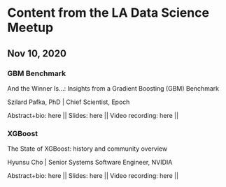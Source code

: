 # Content from the LA Data Science Meetup

## Nov 10, 2020

### GBM Benchmark

And the Winner Is...: Insights from a Gradient Boosting (GBM) Benchmark

Szilard Pafka, PhD | Chief Scientist, Epoch

Abstract+bio: here ||
Slides: here ||
Video recording: here ||

### XGBoost

The State of XGBoost: history and community overview

Hyunsu Cho |
Senior Systems Software Engineer, NVIDIA

Abstract+bio: here ||
Slides: here ||
Video recording: here ||



